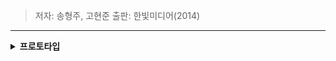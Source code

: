 > 저자: 송형주, 고현준
> 출판: 한빛미디어(2014)
***
<details>
<summary> <b> 프로토타입 </b>  </summary>
<div markdown="1">
<b>자바스크립트의 모든 객체는 자신의 부모 역할을 하는 객체와 연결되어 있다.</b> 그리고 이것은 마치 객체지향의 상속 개념과 같이 부모 객체의 프로퍼티를 마치 자신의 것처럼 쓸 수 있는 것 같은 특징이 있다. 자바스크립트에서는 이러한 <b>부모 객체를 프로토타입 객체(짧게는 프로토타입)</b>라고 부른다.
<img width="370" alt="prototype" src="https://user-images.githubusercontent.com/81902846/142872280-1624389b-629b-48fe-b86e-a3ddc34f30fa.png"><br>
객체 리터럴 방식으로 foo 객체를 생성하고, 이 객체의 toString() 메서드를 출력할 경우 해당 객체에는 toString() 메서드가 없으므로 에러가 발생해야 하지만 정상적으로 결과가 출력된 것을 확인할 수 있다.   
<pre>
<code>
console.log(foo.toString())  // object Object
</code>
</pre> 
foo 객체의 프로토타입에 toString() 메서드가 이미 정의되어 있고, foo 객체가 상속처럼 해당 메서드를 호출했기 때문이다.<br>
객체 리터럴로 생성한 name과 age 프로퍼티 이외에도 foo 객체에 [[Prototype]] 프로퍼티가 있다는 것을 확인할 수 있다. 이 프로퍼티가 바로 foo 객체의 부모인 프로토타입 객체를 가리킨다.<br>
ECMAScript 명세서에는 <b>자바스크립트의 모든 객체는 자신의 프로토타입을 가리키는 [[Prototype]] 이라는 숨겨진 프로퍼티를 가진다</b>고 설명하고 있다. 즉, foo 객체는 자신의 부모 객체를 [[Prototype]] 이라는 내부 프로퍼티로 연결하고 있는 것이다.<br>
모든 객체의 프로토타입은 자바스크립트의 룰에 따라 객체를 생성할 때 결정된다.<br>  
객체 리터럴 방식으로 생성된 객체의 경우 Object.prototype 객체가 프로토타입 객체가 된다. 이 객체에 toString(), valueOf() 등과 같은 모든 객체에서 호출 가능한 자바스크립트 기본 내장 메서드가 포함되어 있다. 그 결과 foo 객체는 foo.toString()과 같이 <u>자신의 프로토타입인 Object.prototype 객체에 포함된 다양한 메서드를 마치 자신의 프로퍼티인 것처럼 상속받아 사용</u>할 수 있다.<br>
또한, 객체를 생성할 때 결정된 프로토타입 객체는 임의의 다른 객체로 변경하는 것도 가능하다. 즉, 부모 객체를 동적으로 바꿀 수도 있는 것이다. 자바스크립트에서는 이러한 특징을 활용해서 객체 상속의 기능을 구현한다.<br>
<49 ~ 52쪽>
</div>
</details>
<br>